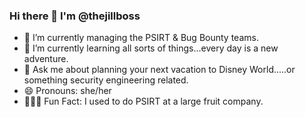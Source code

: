 ### Hi there 👋 I'm @thejillboss


- 🔭 I’m currently managing the PSIRT & Bug Bounty teams.
- 🌱 I’m currently learning all sorts of things...every day is a new adventure.
- 💬 Ask me about planning your next vacation to Disney World.....or something security engineering related.
- 😄 Pronouns: she/her
- 👩🏼‍💻 Fun Fact: I used to do PSIRT at a large fruit company.
